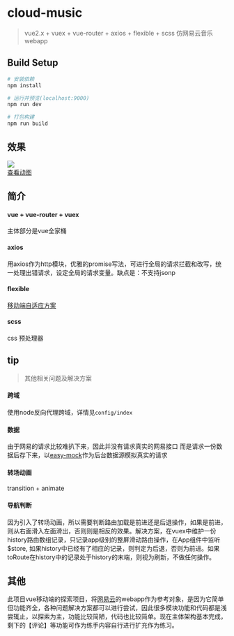 # cloud-music

> vue2.x + vuex + vue-router + axios + flexible + scss 仿网易云音乐webapp

## Build Setup

``` bash
# 安装依赖
npm install

# 运行并预览(localhost:9000)
npm run dev

# 打包构建
npm run build

```

## 效果
![](http://7xt6mo.com1.z0.glb.clouddn.com/%295HNE@HP_3JN%7DI2QBJSIRD7.png)
<br>
<a href="http://7xt6mo.com1.z0.glb.clouddn.com/2.gif" target="_blank">查看动图</a>

## 简介
#### vue + vue-router + vuex
主体部分是vue全家桶

#### axios
用axios作为http模块，优雅的promise写法，可进行全局的请求拦截和改写，统一处理出错请求，设定全局的请求变量。缺点是：不支持jsonp


#### flexible
[移动端自适应方案](https://github.com/amfe/lib-flexible)

#### scss 
css 预处理器

## tip
> 其他相关问题及解决方案

#### 跨域
使用node反向代理跨域，详情见`config/index`

#### 数据
由于网易的请求比较难扒下来，因此并没有请求真实的网易接口
而是请求一份数据后存下来，以[easy-mock](https://easy-mock.com/)作为后台数据源模拟真实的请求

#### 转场动画
transition + animate

#### 导航判断
因为引入了转场动画，所以需要判断路由加载是前进还是后退操作，如果是前进，则从右面滑入左面滑出，否则则是相反的效果。解决方案，在vuex中维护一份history路由数组记录，只记录app级别的整屏滑动路由操作，在App组件中监听$store, 如果history中已经有了相应的记录，则判定为后退，否则为前进。如果toRoute在history中的记录处于history的末端，则视为刷新，不做任何操作。

## 其他
此项目vue移动端的探索项目，将[网易云](https://music.163.com/m/)的webapp作为参考对象，是因为它简单但功能齐全，各种问题解决方案都可以进行尝试，因此很多模块功能和代码都是浅尝辄止，以探索为主，功能比较简陋，代码也比较简单。现在主体架构基本完成，剩下的【评论】等功能可作为练手内容自行进行扩充作为练习。

